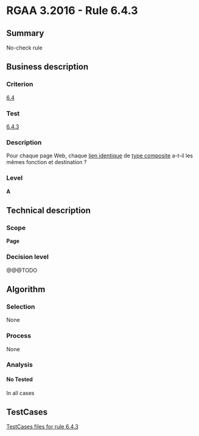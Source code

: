 # RGAA 3.2016 - Rule 6.4.3

## Summary
No-check rule


## Business description

### Criterion
[6.4](http://references.modernisation.gouv.fr/rgaa-accessibilite/criteres.html#crit-6-4)

### Test
[6.4.3](http://references.modernisation.gouv.fr/rgaa-accessibilite/criteres.html#test-6-4-3)

### Description
<div lang="fr">Pour chaque page Web, chaque <a href="http://references.modernisation.gouv.fr/rgaa-accessibilite/glossaire.html#liens-identiques">lien identique</a> de <a href="http://references.modernisation.gouv.fr/rgaa-accessibilite/glossaire.html#lien-composite">type composite</a> a-t-il les m&#xEA;mes fonction et destination&nbsp;?</div>

### Level
**A**


## Technical description

### Scope
**Page**

### Decision level
@@@TODO


## Algorithm

### Selection
None

### Process
None

### Analysis

#### No Tested
In all cases


##  TestCases

[TestCases files for rule 6.4.3](https://github.com/Asqatasun/Asqatasun/tree/RGAA_3.2016/rules/rules-rgaa3.2016/src/test/resources/testcases/rgaa32016/Rgaa32016Rule060403/)


